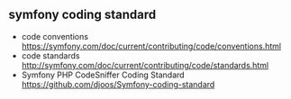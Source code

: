 ## symfony coding standard
- code conventions  
https://symfony.com/doc/current/contributing/code/conventions.html
- code standards  
	http://symfony.com/doc/current/contributing/code/standards.html
- Symfony PHP CodeSniffer Coding Standard
	https://github.com/djoos/Symfony-coding-standard